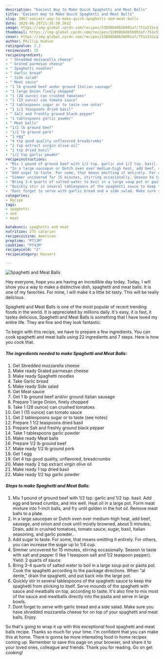 ```yaml
---
description: "Easiest Way to Make Quick Spaghetti and Meat Balls"
title: "Easiest Way to Make Quick Spaghetti and Meat Balls"
slug: 3967-easiest-way-to-make-quick-spaghetti-and-meat-balls
date: 2020-06-25T21:35:50.561Z
image: https://img-global.cpcdn.com/recipes/53898b60b5b091af/751x532cq70/spaghetti-and-meat-balls-recipe-main-photo.jpg
thumbnail: https://img-global.cpcdn.com/recipes/53898b60b5b091af/751x532cq70/spaghetti-and-meat-balls-recipe-main-photo.jpg
cover: https://img-global.cpcdn.com/recipes/53898b60b5b091af/751x532cq70/spaghetti-and-meat-balls-recipe-main-photo.jpg
author: Phillip Hudson
ratingvalue: 3.2
reviewcount: 15
recipeingredient:
- " Shredded mozzarella cheese"
- " Grated parmesan cheese"
- " Spaghetti noodles"
- " Garlic bread"
- " Side salad"
- " Meat sauce"
- "1 lb ground beef andor ground Italian sausage"
- "1 large Onion finely chopped"
- "1 (28 ounce) can crushed tomatoes"
- "1 (15 ounce) can tomato sauce"
- "2 tablespoons sugar or to taste see notes"
- "1 1/2 teaspoons dried basil"
- " Salt and freshly ground black pepper"
- "1 tablespoons garlic powder"
- " Meat balls"
- "1/2 lb ground beef"
- "1/2 lb ground pork"
- "1 egg"
- "4 tsp good quality unflavored breadcrumbs"
- "2 tsp extract virgin olive oil"
- "1 tsp dried basil"
- "1/2 tsp garlic powder"
recipeinstructions:
- "Mix 1 pound of ground beef with 1/2 tsp. garlic and 1/2 tsp. basil. Add egg and bread crumbs, and mix well. Heat oil in a large pot. Form meat mixture into 1-inch balls, and fry until golden in the hot oil. Remove meat balls to a plate."
- "In a large saucepan or Dutch oven over medium-high heat, add beef, sausage, and onion and cook until mostly browned, about 5 minutes. Drain, add in crushed tomatoes, tomato sauce, sugar, basil, Italian seasoning, and garlic powder.."
- "Add sugar to taste. For some, that means omitting it entirely. For others, you can increase the sugar up to 1/4 cup."
- "Simmer uncovered for 15 minutes, stirring occasionally. Season to taste with salt and pepper (I like 1 teaspoon salt and 1/2 teaspoon pepper). Yield: 2 quarts of sauce"
- "Bring 3-4 quarts of salted water to boil in a large soup pot or pasta pot. Cook the spaghetti according to the package directions. When &#34;al dente,&#34; drain the spaghetti, and put back into the large pot."
- "Quickly stir in several tablespoons of the spaghetti sauce to keep the spaghetti from sticking to itself. Serve mounds of the spaghetti with sauce and meatballs on top, according to taste. It&#39;s also fine to mix most of the sauce and meatballs directly into the pasta and serve in large bowls."
- "Dont forget to serve with garlic bread and a side salad. Make sure you have shredded mozzarella cheese for on top of your spaghetti and meat balls. Enjoy."
categories:
- Recipe
tags:
- spaghetti
- and
- meat

katakunci: spaghetti and meat 
nutrition: 275 calories
recipecuisine: American
preptime: "PT13M"
cooktime: "PT42M"
recipeyield: "2"
recipecategory: Dessert

---
```



![Spaghetti and Meat Balls](https://img-global.cpcdn.com/recipes/53898b60b5b091af/751x532cq70/spaghetti-and-meat-balls-recipe-main-photo.jpg)

Hey everyone, hope you are having an incredible day today. Today, I will show you a way to make a distinctive dish, spaghetti and meat balls. It is one of my favorites. For mine, I will make it a little bit tasty. This will be really delicious.



Spaghetti and Meat Balls is one of the most popular of recent trending foods in the world. It is appreciated by millions daily. It's easy, it is fast, it tastes delicious. Spaghetti and Meat Balls is something that I have loved my entire life. They are fine and they look fantastic.


To begin with this recipe, we have to prepare a few ingredients. You can cook spaghetti and meat balls using 22 ingredients and 7 steps. Here is how you cook that.

<!--inarticleads1-->

##### The ingredients needed to make Spaghetti and Meat Balls:

1. Get  Shredded mozzarella cheese
1. Make ready  Grated parmesan cheese
1. Make ready  Spaghetti noodles
1. Take  Garlic bread
1. Make ready  Side salad
1. Get  Meat sauce
1. Get 1 lb ground beef and/or ground Italian sausage
1. Prepare 1 large Onion, finely chopped
1. Take 1 (28 ounce) can crushed tomatoes
1. Get 1 (15 ounce) can tomato sauce
1. Get 2 tablespoons sugar or to taste (see notes)
1. Prepare 1 1/2 teaspoons dried basil
1. Prepare  Salt and freshly ground black pepper
1. Take 1 tablespoons garlic powder
1. Make ready  Meat balls
1. Prepare 1/2 lb ground beef
1. Make ready 1/2 lb ground pork
1. Get 1 egg
1. Get 4 tsp good quality, unflavored, breadcrumbs
1. Make ready 2 tsp extract virgin olive oil
1. Make ready 1 tsp dried basil
1. Make ready 1/2 tsp garlic powder




<!--inarticleads2-->

##### Steps to make Spaghetti and Meat Balls:

1. Mix 1 pound of ground beef with 1/2 tsp. garlic and 1/2 tsp. basil. Add egg and bread crumbs, and mix well. Heat oil in a large pot. Form meat mixture into 1-inch balls, and fry until golden in the hot oil. Remove meat balls to a plate.
1. In a large saucepan or Dutch oven over medium-high heat, add beef, sausage, and onion and cook until mostly browned, about 5 minutes. Drain, add in crushed tomatoes, tomato sauce, sugar, basil, Italian seasoning, and garlic powder..
1. Add sugar to taste. For some, that means omitting it entirely. For others, you can increase the sugar up to 1/4 cup.
1. Simmer uncovered for 15 minutes, stirring occasionally. Season to taste with salt and pepper (I like 1 teaspoon salt and 1/2 teaspoon pepper). Yield: 2 quarts of sauce
1. Bring 3-4 quarts of salted water to boil in a large soup pot or pasta pot. Cook the spaghetti according to the package directions. When &#34;al dente,&#34; drain the spaghetti, and put back into the large pot.
1. Quickly stir in several tablespoons of the spaghetti sauce to keep the spaghetti from sticking to itself. Serve mounds of the spaghetti with sauce and meatballs on top, according to taste. It&#39;s also fine to mix most of the sauce and meatballs directly into the pasta and serve in large bowls.
1. Dont forget to serve with garlic bread and a side salad. Make sure you have shredded mozzarella cheese for on top of your spaghetti and meat balls. Enjoy.




So that's going to wrap it up with this exceptional food spaghetti and meat balls recipe. Thanks so much for your time. I'm confident that you can make this at home. There is gonna be more interesting food in home recipes coming up. Remember to save this page on your browser, and share it to your loved ones, colleague and friends. Thank you for reading. Go on get cooking!
